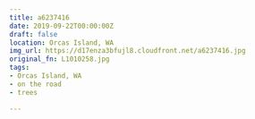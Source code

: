 ```yaml
---
title: a6237416
date: 2019-09-22T00:00:00Z
draft: false
location: Orcas Island, WA
img_url: https://d17enza3bfujl8.cloudfront.net/a6237416.jpg
original_fn: L1010258.jpg
tags:
- Orcas Island, WA
- on the road
- trees

---
```



